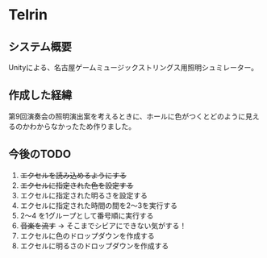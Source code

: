 # Telrin
## システム概要
 Unityによる、名古屋ゲームミュージックストリングス用照明シュミレーター。

## 作成した経緯
 第9回演奏会の照明演出案を考えるときに、ホールに色がつくとどのように見えるのかわからなかったため作りました。

 ## 今後のTODO
 1. ~~エクセルを読み込めるようにする~~
 2. ~~エクセルに指定された色を設定する~~
 3. エクセルに指定された明るさを設定する
 4. エクセルに指定された時間の間を2～3を実行する
 5. 2～4 を1グループとして番号順に実行する
 6. ~~音楽を流す~~ → そこまでシビアにできない気がする！
 7. エクセルに色のドロップダウンを作成する
 8. エクセルに明るさのドロップダウンを作成する

 
